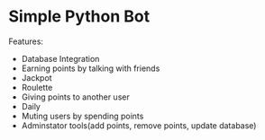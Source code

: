 # Simple Python Bot

Features:
- Database Integration
- Earning points by talking with friends
- Jackpot
- Roulette
- Giving points to another user
- Daily
- Muting users by spending points
- Adminstator tools(add points, remove points, update database)
